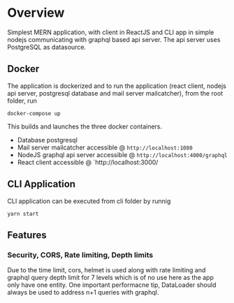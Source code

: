 
# Overview

Simplest MERN application, with client in ReactJS and CLI app in simple nodejs communicating with graphql based api server. The api server uses PostgreSQL as datasource.  


## Docker 
The application is dockerized and to run the application (react client, nodejs api server, postgresql database and mail server mailcatcher), from the root folder, run 

```
docker-compose up
```

This builds and launches the three docker containers.

- Database postgresql
- Mail server mailcatcher accessible @ `http://localhost:1080`
- NodeJS graphql api server accessible @ `http://localhost:4000/graphql`
- React client accessible @ `http://localhost:3000/


## CLI Application 
CLI application can be executed from cli folder by runnig 

```
yarn start
```

## Features

### Security, CORS, Rate limiting, Depth limits
Due to the time limit, cors, helmet is used along with rate limiting and graphql query depth limit for 7 levels which is of no use here as the app only have one entity. One important performacne tip, DataLoader should always be used to address n+1 queries with graphql.
